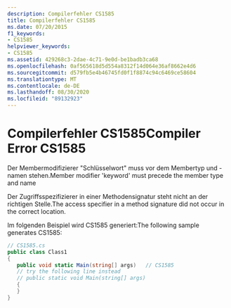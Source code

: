 ```yaml
---
description: Compilerfehler CS1585
title: Compilerfehler CS1585
ms.date: 07/20/2015
f1_keywords:
- CS1585
helpviewer_keywords:
- CS1585
ms.assetid: 429268c3-2dae-4c71-9e0d-be1badb3ca68
ms.openlocfilehash: 0af565618d5d554a8312f14d064e36af8662e4d6
ms.sourcegitcommit: d579fb5e4b46745fd0f1f8874c94c6469ce58604
ms.translationtype: MT
ms.contentlocale: de-DE
ms.lasthandoff: 08/30/2020
ms.locfileid: "89132923"
---
```

# <a name="compiler-error-cs1585"></a><span data-ttu-id="ca89a-103">Compilerfehler CS1585</span><span class="sxs-lookup"><span data-stu-id="ca89a-103">Compiler Error CS1585</span></span>
<span data-ttu-id="ca89a-104">Der Membermodifizierer "Schlüsselwort" muss vor dem Membertyp und -namen stehen.</span><span class="sxs-lookup"><span data-stu-id="ca89a-104">Member modifier 'keyword' must precede the member type and name</span></span>  
  
 <span data-ttu-id="ca89a-105">Der Zugriffsspezifizierer in einer Methodensignatur steht nicht an der richtigen Stelle.</span><span class="sxs-lookup"><span data-stu-id="ca89a-105">The access specifier in a method signature did not occur in the correct location.</span></span>  
  
 <span data-ttu-id="ca89a-106">Im folgenden Beispiel wird CS1585 generiert:</span><span class="sxs-lookup"><span data-stu-id="ca89a-106">The following sample generates CS1585:</span></span>  
  
```csharp  
// CS1585.cs  
public class Class1  
{  
   public void static Main(string[] args)   // CS1585  
   // try the following line instead  
   // public static void Main(string[] args)  
   {  
   }  
}  
```
